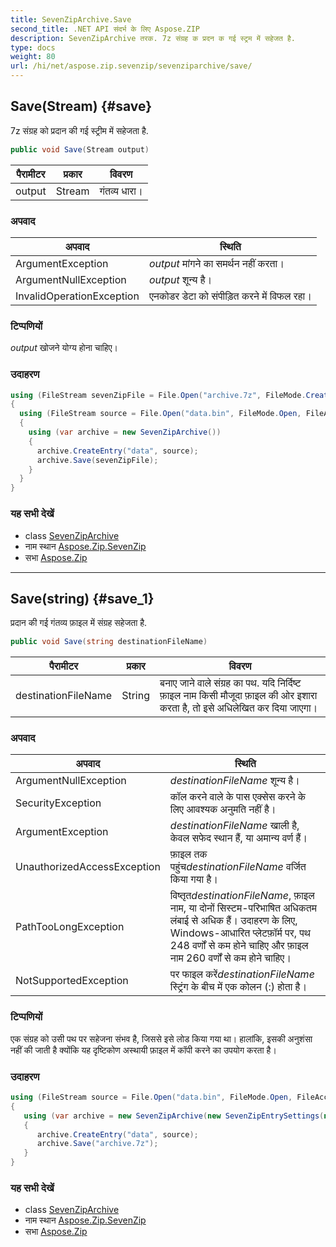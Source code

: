 ```yaml
---
title: SevenZipArchive.Save
second_title: .NET API संदर्भ के लिए Aspose.ZIP
description: SevenZipArchive तरक. 7z संग्रह क प्रदन क गई स्ट्रम में सहेजत है.
type: docs
weight: 80
url: /hi/net/aspose.zip.sevenzip/sevenziparchive/save/
---
```

## Save(Stream) {#save}

7z संग्रह को प्रदान की गई स्ट्रीम में सहेजता है.

```csharp
public void Save(Stream output)
```

| पैरामीटर | प्रकार | विवरण |
| --- | --- | --- |
| output | Stream | गंतव्य धारा। |

### अपवाद

| अपवाद | स्थिति |
| --- | --- |
| ArgumentException | *output* मांगने का समर्थन नहीं करता। |
| ArgumentNullException | *output* शून्य है। |
| InvalidOperationException | एनकोडर डेटा को संपीड़ित करने में विफल रहा। |

### टिप्पणियों

*output* खोजने योग्य होना चाहिए।

### उदाहरण

```csharp
using (FileStream sevenZipFile = File.Open("archive.7z", FileMode.Create))
{
  using (FileStream source = File.Open("data.bin", FileMode.Open, FileAccess.Read))
  {
    using (var archive = new SevenZipArchive())
    {
      archive.CreateEntry("data", source);
      archive.Save(sevenZipFile);
    }
  }
}
```

### यह सभी देखें

* class [SevenZipArchive](../)
* नाम स्थान [Aspose.Zip.SevenZip](../../sevenziparchive/)
* सभा [Aspose.Zip](../../../)

---

## Save(string) {#save_1}

प्रदान की गई गंतव्य फ़ाइल में संग्रह सहेजता है.

```csharp
public void Save(string destinationFileName)
```

| पैरामीटर | प्रकार | विवरण |
| --- | --- | --- |
| destinationFileName | String | बनाए जाने वाले संग्रह का पथ. यदि निर्दिष्ट फ़ाइल नाम किसी मौजूदा फ़ाइल की ओर इशारा करता है, तो इसे अधिलेखित कर दिया जाएगा। |

### अपवाद

| अपवाद | स्थिति |
| --- | --- |
| ArgumentNullException | *destinationFileName* शून्य है। |
| SecurityException | कॉल करने वाले के पास एक्सेस करने के लिए आवश्यक अनुमति नहीं है। |
| ArgumentException | *destinationFileName* खाली है, केवल सफेद स्थान हैं, या अमान्य वर्ण हैं। |
| UnauthorizedAccessException | फ़ाइल तक पहुंच*destinationFileName* वर्जित किया गया है। |
| PathTooLongException | विष्तृत*destinationFileName*, फ़ाइल नाम, या दोनों सिस्टम-परिभाषित अधिकतम लंबाई से अधिक हैं। उदाहरण के लिए, Windows-आधारित प्लेटफ़ॉर्म पर, पथ 248 वर्णों से कम होने चाहिए और फ़ाइल नाम 260 वर्णों से कम होने चाहिए। |
| NotSupportedException | पर फाइल करें*destinationFileName* स्ट्रिंग के बीच में एक कोलन (:) होता है। |

### टिप्पणियों

एक संग्रह को उसी पथ पर सहेजना संभव है, जिससे इसे लोड किया गया था। हालांकि, इसकी अनुशंसा नहीं की जाती है क्योंकि यह दृष्टिकोण अस्थायी फ़ाइल में कॉपी करने का उपयोग करता है।

### उदाहरण

```csharp
using (FileStream source = File.Open("data.bin", FileMode.Open, FileAccess.Read))
{
   using (var archive = new SevenZipArchive(new SevenZipEntrySettings(new SevenZipLZMACompressionSettings())))
   {
      archive.CreateEntry("data", source);
      archive.Save("archive.7z");
   }
}
```

### यह सभी देखें

* class [SevenZipArchive](../)
* नाम स्थान [Aspose.Zip.SevenZip](../../sevenziparchive/)
* सभा [Aspose.Zip](../../../)


